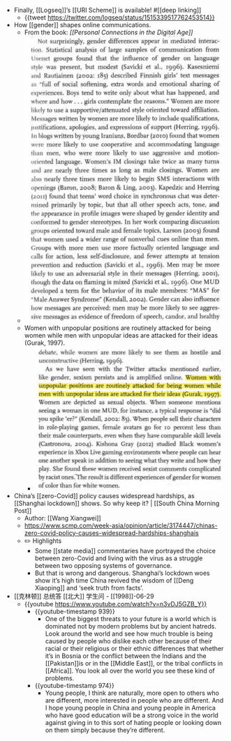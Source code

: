 - Finally, [[Logseq]]’s [[URI Scheme]] is available! #[[deep linking]]
	- {{tweet https://twitter.com/logseq/status/1515339517762453514}}
- How [[gender]] shapes online communications.
	- From the book: *[[Personal Connections in the Digital Age]]*
	- ![](assets/1650161953.png)
	- Women with unpopular positions are routinely attacked for being women while men with unpopular ideas are attacked for their ideas (Gurak, 1997).
		- ![](assets/1650161963.png)
- China’s [[zero-Covid]] policy causes widespread hardships, as [[Shanghai lockdown]] shows. So why keep it? | [[South China Morning Post]]
	- Author: [[Wang Xiangwei]]
	- https://www.scmp.com/week-asia/opinion/article/3174447/chinas-zero-covid-policy-causes-widespread-hardships-shanghais
	- ✏️ Highlights
		- Some [[state media]] commentaries have portrayed the choice between zero-Covid and living with the virus as a struggle between two opposing systems of governance.
		- But that is wrong and dangerous. Shanghai’s lockdown woes show it’s high time China revived the wisdom of [[Deng Xiaoping]] and ‘seek truth from facts’.
- [[克林顿]] 总统答 [[北大]] 学生问 - [[1998]]-06-29
	- {{youtube https://www.youtube.com/watch?v=n3vDJ5GZB_Y}}
		- {{youtube-timestamp 939}}
			- One of the biggest threats to your future is a world which is dominated not by modern problems but by ancient hatreds. Look around the world and see how much trouble is being caused by people who dislike each other because of their racial or their religious or their ethnic differences that whether it’s in Bosnia or the conflict between the Indians and the [[Pakistan]]is or in the [[Middle East]], or the tribal conflicts in [[Africa]]. You look all over the world you see these kind of problems.
		- {{youtube-timestamp 974}}
			- Young people, I think are naturally, more open to others who are different, more interested in people who are different. And I hope young people in China and young people in America who have good education will be a strong voice in the world against giving in to this sort of hating people or looking down on them simply because they’re different.